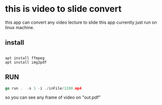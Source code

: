 # this is video to slide convert

this app can convert any video lecture to slide 
this app currently just run on linux machine.

## install
```

apt install ffmpeg
apt install img2pdf

```

## RUN

```go
go run .  -s 1 -i ./inFile/1280.mp4
```

so you can see any frame of video on "out.pdf"

